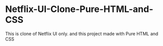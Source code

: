 # Netflix-UI-Clone-Pure-HTML-and-CSS
This is clone of Netflix UI only. and this project made with Pure HTML and CSS 
